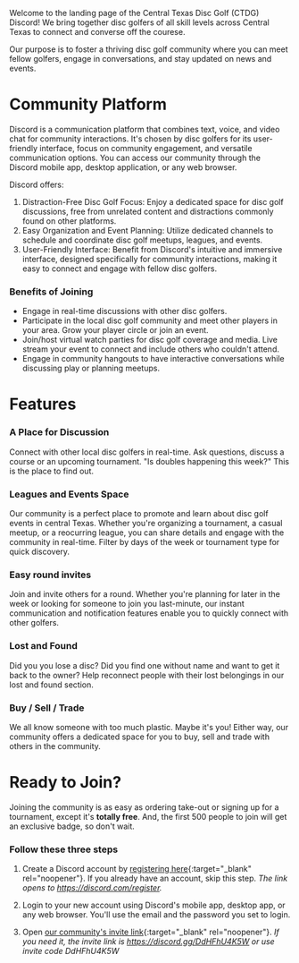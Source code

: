 Welcome to the landing page of the Central Texas Disc Golf (CTDG) Discord! We bring together disc golfers of all skill levels across Central Texas to connect and converse off the courese.

Our purpose is to foster a thriving disc golf community where you can meet fellow golfers, engage in conversations, and stay updated on news and events.

# Community Platform
Discord is a communication platform that combines text, voice, and video chat for community interactions. It's chosen by disc golfers for its user-friendly interface, focus on community engagement, and versatile communication options. You can access our community through the Discord mobile app, desktop application, or any web browser. 

Discord offers:

1. Distraction-Free Disc Golf Focus: Enjoy a dedicated space for disc golf discussions, free from unrelated content and distractions commonly found on other platforms.
2. Easy Organization and Event Planning: Utilize dedicated channels to schedule and coordinate disc golf meetups, leagues, and events.
3. User-Friendly Interface: Benefit from Discord's intuitive and immersive interface, designed specifically for community interactions, making it easy to connect and engage with fellow disc golfers.

### Benefits of Joining

* Engage in real-time discussions with other disc golfers. 
* Participate in the local disc golf community and meet other players in your area. Grow your player circle or join an event.
* Join/host virtual watch parties for disc golf coverage and media. Live stream your event to connect and include others who couldn't attend.
* Engage in community hangouts to have interactive conversations while discussing play or planning meetups.

# Features

### A Place for Discussion
Connect with other local disc golfers in real-time. Ask questions, discuss a course or an upcoming tournament. "Is doubles happening this week?" This is the place to find out.

### Leagues and Events Space
Our community is a perfect place to promote and learn about disc golf events in central Texas. Whether you're organizing a tournament, a casual meetup, or a reocurring league, you can share details and engage with the community in real-time. Filter by days of the week or tournament type for quick discovery.

### Easy round invites
Join and invite others for a round. Whether you're planning for later in the week or looking for someone to join you last-minute, our instant communication and notification features enable you to quickly connect with other golfers.

### Lost and Found
Did you you lose a disc? Did you find one without name and want to get it back to the owner? Help reconnect people with their lost belongings in our lost and found section.

### Buy / Sell / Trade
We all know someone with too much plastic. Maybe it's you! Either way, our community offers a dedicated space for you to buy, sell and trade with others in the community.

# Ready to Join?
Joining the community is as easy as ordering take-out or signing up for a tournament, except it's **totally free**. And, the first 500 people to join will get an exclusive badge, so don't wait.

### Follow these three steps

1. Create a Discord account by [registering here](https://discord.com/register){:target="_blank" rel="noopener"}. If you already have an account, skip this step.
_The link opens to https://discord.com/register._

2. Login to your new account using Discord's mobile app, desktop app, or any web browser.
You'll use the email and the password you set to login.

3. Open [our community's invite link](https://discord.gg/DdHFhU4K5W){:target="_blank" rel="noopener"}. 
_If you need it, the invite link is https://discord.gg/DdHFhU4K5W or use invite code DdHFhU4K5W_
